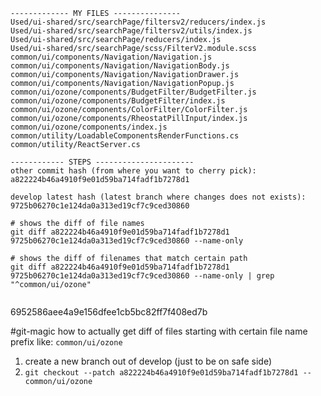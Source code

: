
```
------------- MY FILES ---------------
Used/ui-shared/src/searchPage/filtersv2/reducers/index.js
Used/ui-shared/src/searchPage/filtersv2/utils/index.js
Used/ui-shared/src/searchPage/reducers/index.js
Used/ui-shared/src/searchPage/scss/FilterV2.module.scss
common/ui/components/Navigation/Navigation.js
common/ui/components/Navigation/NavigationBody.js
common/ui/components/Navigation/NavigationDrawer.js
common/ui/components/Navigation/NavigationPopup.js
common/ui/ozone/components/BudgetFilter/BudgetFilter.js
common/ui/ozone/components/BudgetFilter/index.js
common/ui/ozone/components/ColorFilter/ColorFilter.js
common/ui/ozone/components/RheostatPillInput/index.js
common/ui/ozone/components/index.js
common/utility/LoadableComponentsRenderFunctions.cs
common/utility/ReactServer.cs
```


```
------------ STEPS ----------------------
other commit hash (from where you want to cherry pick):
a822224b46a4910f9e01d59ba714fadf1b7278d1

develop latest hash (latest branch where changes does not exists):
9725b06270c1e124da0a313ed19cf7c9ced30860

# shows the diff of file names
git diff a822224b46a4910f9e01d59ba714fadf1b7278d1 9725b06270c1e124da0a313ed19cf7c9ced30860 --name-only

# shows the diff of filenames that match certain path
git diff a822224b46a4910f9e01d59ba714fadf1b7278d1 9725b06270c1e124da0a313ed19cf7c9ced30860 --name-only | grep "^common/ui/ozone"


```

6952586aee4a9e156dfee1cb5bc82ff7f408ed7b


#git-magic
how to actually get diff of files starting with certain file name prefix like: `common/ui/ozone`

1. create a new branch out of develop (just to be on safe side)
2. `git checkout --patch a822224b46a4910f9e01d59ba714fadf1b7278d1 -- common/ui/ozone`




